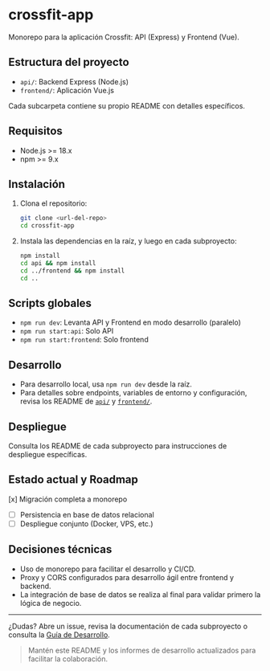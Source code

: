# crossfit-app

Monorepo para la aplicación Crossfit: API (Express) y Frontend (Vue).

## Estructura del proyecto

- `api/`: Backend Express (Node.js)
- `frontend/`: Aplicación Vue.js

Cada subcarpeta contiene su propio README con detalles específicos.

## Requisitos

- Node.js >= 18.x
- npm >= 9.x

## Instalación

1. Clona el repositorio:
   ```sh
   git clone <url-del-repo>
   cd crossfit-app
   ```
2. Instala las dependencias en la raíz, y luego en cada subproyecto:
   ```sh
   npm install
   cd api && npm install
   cd ../frontend && npm install
   cd ..
   ```

## Scripts globales

- `npm run dev`: Levanta API y Frontend en modo desarrollo (paralelo)
- `npm run start:api`: Solo API
- `npm run start:frontend`: Solo frontend

## Desarrollo

- Para desarrollo local, usa `npm run dev` desde la raíz.
- Para detalles sobre endpoints, variables de entorno y configuración, revisa los README de [`api/`](./api/README.md) y [`frontend/`](./frontend/README.md).

## Despliegue

Consulta los README de cada subproyecto para instrucciones de despliegue específicas.

## Estado actual y Roadmap

 [x] Migración completa a monorepo
- [ ] Persistencia en base de datos relacional
- [ ] Despliegue conjunto (Docker, VPS, etc.)

## Decisiones técnicas

- Uso de monorepo para facilitar el desarrollo y CI/CD.
- Proxy y CORS configurados para desarrollo ágil entre frontend y backend.
- La integración de base de datos se realiza al final para validar primero la lógica de negocio.

---
¿Dudas? Abre un issue, revisa la documentación de cada subproyecto o consulta la [Guía de Desarrollo](./Informe_Desarrollo.md).

> Mantén este README y los informes de desarrollo actualizados para facilitar la colaboración.